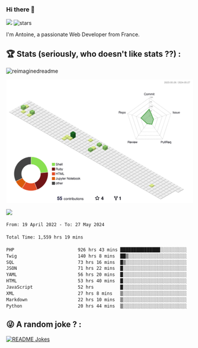### Hi there 👋

![](https://komarev.com/ghpvc/?username=niotna)
<img src="https://img.shields.io/github/stars/niotna?label=Stars" alt="stars">

I'm Antoine, a passionate Web Developer from France.

## :trophy: Stats (seriously, who doesn't like stats ??) : 

<!---
[![Top Langs](https://github-readme-stats.vercel.app/api/top-langs/?username=niotna)](https://github.com/anuraghazra/github-readme-stats) 
-->
<img src="https://myreadme.vercel.app/api/embed/niotna?panels=userstatistics,toprepositories,toplanguages,commitgraph" alt="reimaginedreadme" />

![](./profile-3d-contrib/profile-green-animate.svg)

<img src="https://github-profile-trophy.vercel.app/?username=niotna&theme=juicyfresh&no-bg=true" />

<!--START_SECTION:waka-->

```txt
From: 19 April 2022 - To: 27 May 2024

Total Time: 1,559 hrs 19 mins

PHP                        926 hrs 43 mins ███████████████░░░░░░░░░░   59.43 %
Twig                       140 hrs 8 mins  ██▒░░░░░░░░░░░░░░░░░░░░░░   08.99 %
SQL                        73 hrs 16 mins  █▒░░░░░░░░░░░░░░░░░░░░░░░   04.70 %
JSON                       71 hrs 22 mins  █░░░░░░░░░░░░░░░░░░░░░░░░   04.58 %
YAML                       56 hrs 20 mins  █░░░░░░░░░░░░░░░░░░░░░░░░   03.61 %
HTML                       53 hrs 40 mins  █░░░░░░░░░░░░░░░░░░░░░░░░   03.44 %
JavaScript                 52 hrs          █░░░░░░░░░░░░░░░░░░░░░░░░   03.34 %
XML                        27 hrs 8 mins   ▒░░░░░░░░░░░░░░░░░░░░░░░░   01.74 %
Markdown                   22 hrs 10 mins  ▒░░░░░░░░░░░░░░░░░░░░░░░░   01.42 %
Python                     20 hrs 44 mins  ▒░░░░░░░░░░░░░░░░░░░░░░░░   01.33 %
```

<!--END_SECTION:waka-->

## :stuck_out_tongue_winking_eye: A random joke ? : 

<a href="https://readme-jokes.vercel.app"><img align="center" src="https://readme-jokes.vercel.app/api" alt="README Jokes"></a>
